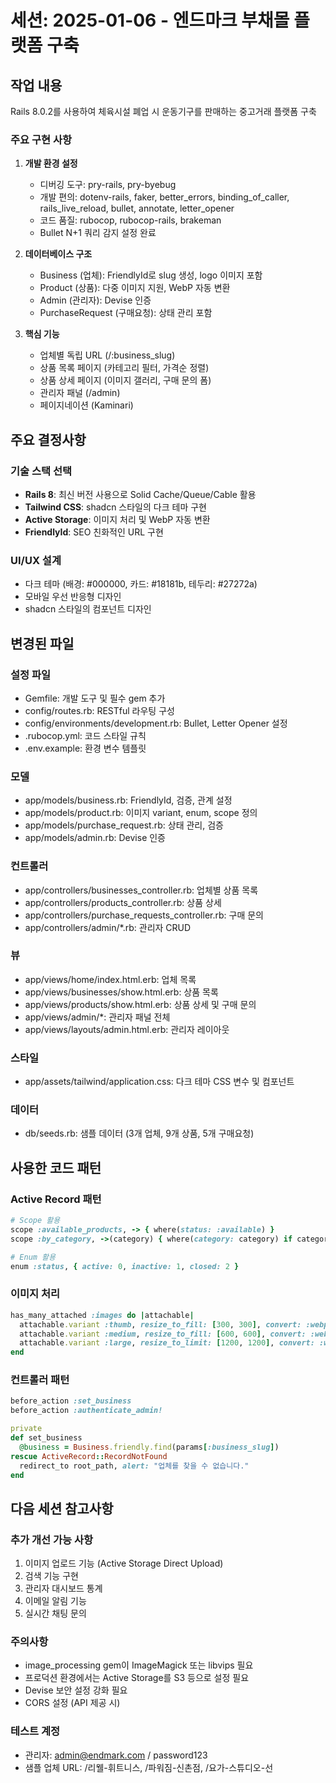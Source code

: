 # 세션: 2025-01-06 - 엔드마크 부채몰 플랫폼 구축

## 작업 내용
Rails 8.0.2를 사용하여 체육시설 폐업 시 운동기구를 판매하는 중고거래 플랫폼 구축

### 주요 구현 사항
1. **개발 환경 설정**
   - 디버깅 도구: pry-rails, pry-byebug
   - 개발 편의: dotenv-rails, faker, better_errors, binding_of_caller, rails_live_reload, bullet, annotate, letter_opener
   - 코드 품질: rubocop, rubocop-rails, brakeman
   - Bullet N+1 쿼리 감지 설정 완료

2. **데이터베이스 구조**
   - Business (업체): FriendlyId로 slug 생성, logo 이미지 포함
   - Product (상품): 다중 이미지 지원, WebP 자동 변환
   - Admin (관리자): Devise 인증
   - PurchaseRequest (구매요청): 상태 관리 포함

3. **핵심 기능**
   - 업체별 독립 URL (/:business_slug)
   - 상품 목록 페이지 (카테고리 필터, 가격순 정렬)
   - 상품 상세 페이지 (이미지 갤러리, 구매 문의 폼)
   - 관리자 패널 (/admin)
   - 페이지네이션 (Kaminari)

## 주요 결정사항

### 기술 스택 선택
- **Rails 8**: 최신 버전 사용으로 Solid Cache/Queue/Cable 활용
- **Tailwind CSS**: shadcn 스타일의 다크 테마 구현
- **Active Storage**: 이미지 처리 및 WebP 자동 변환
- **FriendlyId**: SEO 친화적인 URL 구현

### UI/UX 설계
- 다크 테마 (배경: #000000, 카드: #18181b, 테두리: #27272a)
- 모바일 우선 반응형 디자인
- shadcn 스타일의 컴포넌트 디자인

## 변경된 파일
### 설정 파일
- Gemfile: 개발 도구 및 필수 gem 추가
- config/routes.rb: RESTful 라우팅 구성
- config/environments/development.rb: Bullet, Letter Opener 설정
- .rubocop.yml: 코드 스타일 규칙
- .env.example: 환경 변수 템플릿

### 모델
- app/models/business.rb: FriendlyId, 검증, 관계 설정
- app/models/product.rb: 이미지 variant, enum, scope 정의
- app/models/purchase_request.rb: 상태 관리, 검증
- app/models/admin.rb: Devise 인증

### 컨트롤러
- app/controllers/businesses_controller.rb: 업체별 상품 목록
- app/controllers/products_controller.rb: 상품 상세
- app/controllers/purchase_requests_controller.rb: 구매 문의
- app/controllers/admin/*.rb: 관리자 CRUD

### 뷰
- app/views/home/index.html.erb: 업체 목록
- app/views/businesses/show.html.erb: 상품 목록
- app/views/products/show.html.erb: 상품 상세 및 구매 문의
- app/views/admin/*: 관리자 패널 전체
- app/views/layouts/admin.html.erb: 관리자 레이아웃

### 스타일
- app/assets/tailwind/application.css: 다크 테마 CSS 변수 및 컴포넌트

### 데이터
- db/seeds.rb: 샘플 데이터 (3개 업체, 9개 상품, 5개 구매요청)

## 사용한 코드 패턴

### Active Record 패턴
```ruby
# Scope 활용
scope :available_products, -> { where(status: :available) }
scope :by_category, ->(category) { where(category: category) if category.present? }

# Enum 활용
enum :status, { active: 0, inactive: 1, closed: 2 }
```

### 이미지 처리
```ruby
has_many_attached :images do |attachable|
  attachable.variant :thumb, resize_to_fill: [300, 300], convert: :webp
  attachable.variant :medium, resize_to_fill: [600, 600], convert: :webp
  attachable.variant :large, resize_to_limit: [1200, 1200], convert: :webp
end
```

### 컨트롤러 패턴
```ruby
before_action :set_business
before_action :authenticate_admin!

private
def set_business
  @business = Business.friendly.find(params[:business_slug])
rescue ActiveRecord::RecordNotFound
  redirect_to root_path, alert: "업체를 찾을 수 없습니다."
end
```

## 다음 세션 참고사항

### 추가 개선 가능 사항
1. 이미지 업로드 기능 (Active Storage Direct Upload)
2. 검색 기능 구현
3. 관리자 대시보드 통계
4. 이메일 알림 기능
5. 실시간 채팅 문의

### 주의사항
- image_processing gem이 ImageMagick 또는 libvips 필요
- 프로덕션 환경에서는 Active Storage를 S3 등으로 설정 필요
- Devise 보안 설정 강화 필요
- CORS 설정 (API 제공 시)

### 테스트 계정
- 관리자: admin@endmark.com / password123
- 샘플 업체 URL: /리웰-휘트니스, /파워짐-신촌점, /요가-스튜디오-선